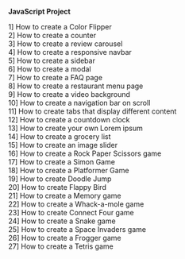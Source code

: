<strong>JavaScript Project</strong>

1] How to create a Color Flipper <br>
2] How to create a counter <br>
3] How to create a review carousel<br>
4] How to create a responsive navbar<br>
5] How to create a sidebar<br>
6] How to create a modal<br>
7] How to create a FAQ page<br>
8] How to create a restaurant menu page<br>
9] How to create a video background<br>
10] How to create a navigation bar on scroll<br>
11] How to create tabs that display different content<br>
12] How to create a countdown clock<br>
13] How to create your own Lorem ipsum<br>
14] How to create a grocery list<br>
15] How to create an image slider<br>
16] How to create a Rock Paper Scissors game<br>
17] How to create a Simon Game<br>
18] How to create a Platformer Game<br>
19] How to create Doodle Jump<br>
20] How to create Flappy Bird<br>
21] How to create a Memory game<br>
22] How to create a Whack-a-mole game<br>
23] How to create Connect Four game<br>
24] How to create a Snake game<br>
25] How to create a Space Invaders game<br>
26] How to create a Frogger game<br>
27] How to create a Tetris game<br>
